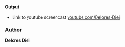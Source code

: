 #### Output 
- Link to youtube screencast 
[youtube.com/Delores-Diei](https://www.youtube.com/watch?v=9e2fKH2s8CQ)

### Author
 **Delores Diei**